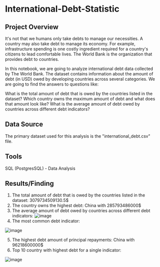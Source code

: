 # International-Debt-Statistic

## Project Overview

It's not that we humans only take debts to manage our necessities. A country may also take debt to manage its economy. For example, infrastructure spending is one costly ingredient required for a country's citizens to lead comfortable lives. The World Bank is the organization that provides debt to countries.

In this notebook, we are going to analyze international debt data collected by The World Bank. The dataset contains information about the amount of debt (in USD) owed by developing countries across several categories. We are going to find the answers to questions like:

What is the total amount of debt that is owed by the countries listed in the dataset?
Which country owns the maximum amount of debt and what does that amount look like?
What is the average amount of debt owed by countries across different debt indicators?

## Data Source

The primary dataset used for this analysis is the "international_debt.csv" file.

## Tools

SQL (PostgresSQL) - Data Analysis 

## Results/Finding

1. The total amount of debt that is owed by the countries listed in the dataset: 3079734509130.5$
2. The country owns the highest debt: China with 285793486000$
3. The average amount of debt owed by countries across different debt indicators: ![image](https://github.com/user-attachments/assets/59cf1524-3d82-4033-af0c-9641211d7b10)
4. The most common debt indicator:

 ![image](https://github.com/user-attachments/assets/eaaead77-5214-49ce-8f0b-ae4844056abe)
 
5. The highest debt amount of principal repayments: China with 96218600000$
6. Top 10 country with highest debt for a single indicator:

![image](https://github.com/user-attachments/assets/df9ff66a-363a-41d2-b533-4d8865ef19f7)


